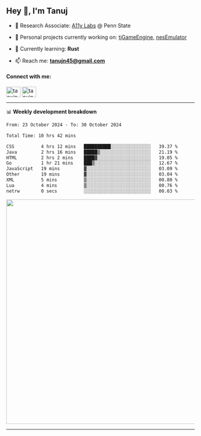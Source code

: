 <h2>Hey 👋, I'm Tanuj</h2>

- 🔬 Research Associate: [A11y Labs](https://a11y.ist.psu.edu/) @ Penn State 

- 🔭 Personal projects currently working on: [tjGameEngine](https://github.com/tanujn45/tjGameEngine), [nesEmulator](https://github.com/tanujn45/nesEmulator)

- 🌱 Currently learning: **Rust**

- 📫 Reach me: **tanujn45@gmail.com**

<h4 align="left">Connect with me:</h4>
<p align="left">
<a href="https://twitter.com/tanujn45" target="blank"><img align="center" src="https://raw.githubusercontent.com/rahuldkjain/github-profile-readme-generator/master/src/images/icons/Social/twitter.svg" alt="tanujn45" height="28" width="38" /></a>
<a href="https://linkedin.com/in/tanujn45" target="blank"><img align="center" src="https://raw.githubusercontent.com/rahuldkjain/github-profile-readme-generator/master/src/images/icons/Social/linked-in-alt.svg" alt="tanujn45" height="28" width="38" /></a>
</p>

-------

📊 **Weekly development breakdown**
<!--START_SECTION:waka-->

```txt
From: 23 October 2024 - To: 30 October 2024

Total Time: 10 hrs 42 mins

CSS          4 hrs 12 mins   ██████████░░░░░░░░░░░░░░░   39.37 %
Java         2 hrs 16 mins   █████▒░░░░░░░░░░░░░░░░░░░   21.19 %
HTML         2 hrs 2 mins    ████▓░░░░░░░░░░░░░░░░░░░░   19.05 %
Go           1 hr 21 mins    ███▒░░░░░░░░░░░░░░░░░░░░░   12.67 %
JavaScript   19 mins         ▓░░░░░░░░░░░░░░░░░░░░░░░░   03.09 %
Other        19 mins         ▓░░░░░░░░░░░░░░░░░░░░░░░░   03.04 %
XML          5 mins          ▒░░░░░░░░░░░░░░░░░░░░░░░░   00.80 %
Lua          4 mins          ▒░░░░░░░░░░░░░░░░░░░░░░░░   00.76 %
netrw        0 secs          ░░░░░░░░░░░░░░░░░░░░░░░░░   00.03 %
```

<!--END_SECTION:waka-->

<img src="https://wakatime.com/share/@018e9abd-1aa4-4aa6-9db7-5ca3b999e810/4650b67a-98aa-46b4-b598-3d8a2451f0df.svg" width="600"/>

-------
